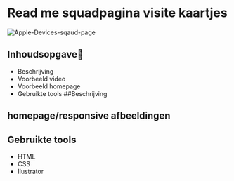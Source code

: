 # Read me squadpagina visite kaartjes

![Apple-Devices-sqaud-page](https://user-images.githubusercontent.com/112861375/191897239-fc9c14e2-4106-4b1a-a01c-935a1937c6d1.png)


## Inhoudsopgave🧾
* Beschrijving
* Voorbeeld video
* Voorbeeld homepage
* Gebruikte tools
##Beschrijving
## homepage/responsive afbeeldingen
## Gebruikte tools
* HTML
* CSS
* Ilustrator


